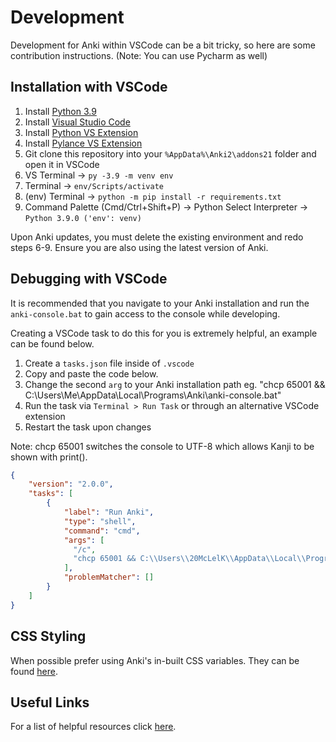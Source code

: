 # Development
Development for Anki within VSCode can be a bit tricky, so here are some contribution instructions. (Note: You can use Pycharm as well)

## Installation with VSCode
1. Install [Python 3.9](https://www.python.org/downloads/release/python-390/)
2. Install [Visual Studio Code](https://code.visualstudio.com/)
3. Install [Python VS Extension](https://marketplace.visualstudio.com/items?itemName=ms-python.python)
4. Install [Pylance VS Extension](https://marketplace.visualstudio.com/items?itemName=ms-python.vscode-pylance)
5. Git clone this repository into your `%AppData%\Anki2\addons21` folder and open it in VSCode
6. VS Terminal -> `py -3.9 -m venv env`
7. Terminal -> `env/Scripts/activate`
8. (env) Terminal -> `python -m pip install -r requirements.txt`
9. Command Palette (Cmd/Ctrl+Shift+P) -> Python Select Interpreter -> `Python 3.9.0 ('env': venv)`

Upon Anki updates, you must delete the existing environment and redo steps 6-9. Ensure you are also using the latest version of Anki.

## Debugging with VSCode
It is recommended that you navigate to your Anki installation and run the `anki-console.bat` to gain access to the console while developing.

Creating a VSCode task to do this for you is extremely helpful, an example can be found below.

1. Create a `tasks.json` file inside of `.vscode`
2. Copy and paste the code below.
4. Change the second `arg` to your Anki installation path eg. "chcp 65001 && C:\\Users\\Me\\AppData\\Local\\Programs\\Anki\\anki-console.bat"
2. Run the task via `Terminal > Run Task` or through an alternative VSCode extension
3. Restart the task upon changes

Note: chcp 65001 switches the console to UTF-8 which allows Kanji to be shown with print().

```json
{
    "version": "2.0.0",
    "tasks": [
        {
            "label": "Run Anki",
            "type": "shell",
            "command": "cmd",
            "args": [
              "/c",
              "chcp 65001 && C:\\Users\\20McLelK\\AppData\\Local\\Programs\\Anki\\anki-console.exe"
            ],
            "problemMatcher": []
        }
    ]
}
```

## CSS Styling
When possible prefer using Anki's in-built CSS variables. They can be found [here](https://github.com/ankitects/anki/blob/main/ts/lib/sass/_vars.scss).

## Useful Links
For a list of helpful resources click [here](./resources.md).
